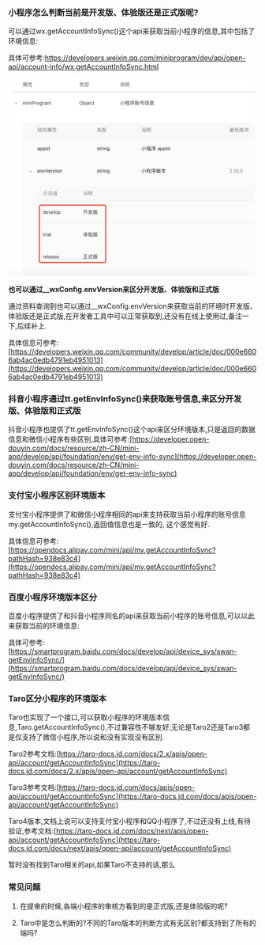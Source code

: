### 小程序怎么判断当前是开发版、体验版还是正式版呢?

可以通过wx.getAccountInfoSync()这个api来获取当前小程序的信息,其中包括了环境信息:

具体可参考:https://developers.weixin.qq.com/miniprogram/dev/api/open-api/account-info/wx.getAccountInfoSync.html

<img src="./images/i1.png" width="500" />


**也可以通过__wxConfig.envVersion来区分开发版、体验版和正式版**

通过资料查询到也可以通过__wxConfig.envVersion来获取当前的环境时开发版、体验版还是正式版,在开发者工具中可以正常获取到,还没有在线上使用过,备注一下,后续补上.

具体信息可参考:[https://developers.weixin.qq.com/community/develop/article/doc/000e6606ab4ac0edb4791eb4951013](https://developers.weixin.qq.com/community/develop/article/doc/000e6606ab4ac0edb4791eb4951013)

### 抖音小程序通过tt.getEnvInfoSync()来获取账号信息,来区分开发版、体验版和正式版

抖音小程序也提供了tt.getEnvInfoSync()这个api来区分环境版本,只是返回的数据信息和微信小程序有些区别,具体可参考:[https://developer.open-douyin.com/docs/resource/zh-CN/mini-app/develop/api/foundation/env/get-env-info-sync](https://developer.open-douyin.com/docs/resource/zh-CN/mini-app/develop/api/foundation/env/get-env-info-sync)

### 支付宝小程序区别环境版本

支付宝小程序提供了和微信小程序相同的api来支持获取当前小程序的账号信息my.getAccountInfoSync(),返回值信息也是一致的, 这个感觉有好.

具体信息可参考:[https://opendocs.alipay.com/mini/api/my.getAccountInfoSync?pathHash=938e83c4](https://opendocs.alipay.com/mini/api/my.getAccountInfoSync?pathHash=938e83c4)

### 百度小程序环境版本区分

百度小程序提供了和抖音小程序同名的api来获取当前小程序的账号信息,可以以此来获取当前的环境信息:

具体可参考:[https://smartprogram.baidu.com/docs/develop/api/device_sys/swan-getEnvInfoSync/](https://smartprogram.baidu.com/docs/develop/api/device_sys/swan-getEnvInfoSync/)

### Taro区分小程序的环境版本

Taro也实现了一个接口,可以获取小程序的环境版本信息,Taro.getAccountInfoSync(),不过兼容性不够友好,无论是Taro2还是Taro3都是仅支持了微信小程序,所以说和没有实现没有区别.

Taro2参考文档:[https://taro-docs.jd.com/docs/2.x/apis/open-api/account/getAccountInfoSync](https://taro-docs.jd.com/docs/2.x/apis/open-api/account/getAccountInfoSync)

Taro3参考文档:[https://taro-docs.jd.com/docs/apis/open-api/account/getAccountInfoSync](https://taro-docs.jd.com/docs/apis/open-api/account/getAccountInfoSync)

Taro4版本,文档上说可以支持支付宝小程序和QQ小程序了,不过还没有上线,有待验证,参考文档:[https://taro-docs.jd.com/docs/next/apis/open-api/account/getAccountInfoSync](https://taro-docs.jd.com/docs/next/apis/open-api/account/getAccountInfoSync)

暂时没有找到Taro相关的api,如果Taro不支持的话,那么

### 常见问题

1. 在提审的时候,各端小程序的审核方看到的是正式版,还是体验版的呢?

2. Taro中是怎么判断的?不同的Taro版本的判断方式有无区别?都支持到了所有的端吗?
